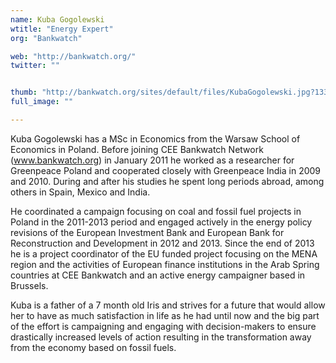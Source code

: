 ```yaml
---
name: Kuba Gogolewski
wtitle: "Energy Expert"
org: "Bankwatch"

web: "http://bankwatch.org/"
twitter: ""


thumb: "http://bankwatch.org/sites/default/files/KubaGogolewski.jpg?1331201315"
full_image: ""

---
```


Kuba Gogolewski has a MSc in Economics from the Warsaw School of Economics in Poland. Before joining CEE Bankwatch Network
(www.bankwatch.org) in January 2011 he worked as a researcher for Greenpeace Poland and cooperated closely with Greenpeace India in 2009 and 2010. During and after his studies he spent long periods abroad, among others in Spain, Mexico and India.

He coordinated a campaign focusing on coal and fossil fuel projects in Poland in the 2011-2013 period and engaged actively in the energy policy revisions of the European Investment Bank and European Bank for Reconstruction and Development in 2012 and 2013. Since the end of 2013 he is a project coordinator of the EU funded project focusing on the MENA region and the activities of European finance institutions in the Arab Spring countries at CEE Bankwatch and an active energy campaigner based in Brussels.

Kuba is a father of a 7 month old Iris and strives for a future that would allow her to have as much satisfaction in life as he had until now and the big part of the effort is campaigning and engaging with decision-makers to ensure drastically increased levels of action resulting in the transformation away from the economy based on fossil fuels.

